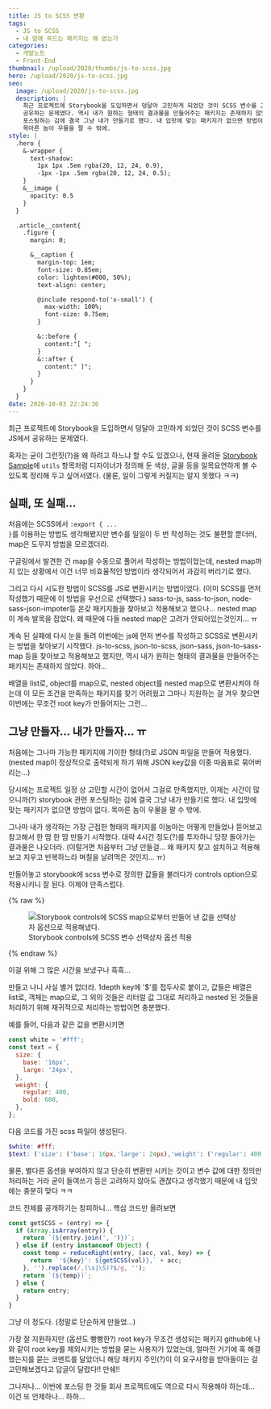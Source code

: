 ```yaml
---
title: JS to SCSS 변환
tags:
  - JS to SCSS
  - 내 맘에 쏙드는 패키지는 왜 없는가
categories:
  - 개발노트
  - Front-End
thumbnail: /upload/2020/thumbs/js-to-scss.jpg
hero: /upload/2020/js-to-scss.jpg
seo:
  image: /upload/2020/js-to-scss.jpg
  description: |
    최근 프로젝트에 Storybook을 도입하면서 덩달아 고민하게 되었던 것이 SCSS 변수를 JS에서
    공유하는 문제였다. 역시 내가 원하는 형태의 결과물을 만들어주는 패키지는 존재하지 않았다.
    포스팅하는 김에 결국 그냥 내가 만들기로 했다. 내 입맛에 맞는 패키지가 없으면 방법이 없다.
    목마른 놈이 우물을 팔 수 밖에.
style: |
  .hero {
    &-wrapper {
      text-shadow:
        1px 1px .5em rgba(20, 12, 24, 0.9),
        -1px -1px .5em rgba(20, 12, 24, 0.5);
    }
    &__image {
      opacity: 0.5
    }
  }

  .article__content{
    .figure {
      margin: 0;

      &__caption {
        margin-top: 1em;
        font-size: 0.85em;
        color: lighten(#000, 50%);
        text-align: center;

        @include respond-to('x-small') {
          max-width: 100%;
          font-size: 0.75em;
        }

        &::before {
          content:"[ ";
        }
        &::after {
          content:" ]";
        }
      }
    }
  }
date: 2020-10-03 22:24:36
---
```



최근 프로젝트에 Storybook을 도입하면서 덩달아 고민하게 되었던 것이 SCSS 변수를 JS에서
공유하는 문제였다.

혹자는 굳이 그런짓(?)을 왜 하려고 하느냐 할 수도 있겠으나, 현재 올려둔
[Storybook Sample](https://mulder21c.github.io/storybook-nuxt-example/)에
`utils` 항목처럼 디자이너가 정의해 둔 색상, 글꼴 등을 일목요연하게 볼 수 있도록 정리해
두고 싶어서였다. (물론, 일이 그렇게 커질지는 알지 못했다 ㅋㅋ)

## 실패, 또 실패...

처음에는 SCSS에서 <code class="language-scss">:export { ... }</code>를 이용하는
방법도 생각해봤지만 변수를 일일이 두 번 작성하는 것도 불편할 뿐더러, map은 도무지 방법을
모르겠더라.

구글링에서 발견한 건 map을 수동으로 풀어서 작성하는 방법이었는데, nested map까지 있는
상황에서 이건 너무 비효율적인 방법이라 생각되어서 과감히 버리기로 했다.

그리고 다시 시도한 방법이 SCSS를 JS로 변환시키는 방법이었다. (이미 SCSS를 먼저 작성했기
때문에 이 방법을 우선으로 선택했다.) sass-to-js, sass-to-json,
node-sass-json-impoter등 온갖 패키지들을 찾아보고 적용해보고 했으나... nested map이
계속 발목을 잡았다.
왜 때문에 다들 nested map은 고려가 안되어있는것인지... ㅠ

계속 된 실패에 다시 눈을 돌려 이번에는 js에 먼저 변수를 작성하고 SCSS로 변환시키는 방법을
찾아보기 시작했다. js-to-scss, json-to-scss, json-sass, json-to-sass-map 등을
찾아보고 적용해보고 했지만, 역시 내가 원하는 형태의 결과물을 만들어주는 패키지는 존재하지
않았다. 하아...

배열을 list로, object를 map으로, nested object를 nested map으로 변환시켜야 하는데
이 모든 조건을 만족하는 패키지를 찾기 어려웠고 그마나 지원하는 걸 겨우 찾으면 이번에는
무조건 root key가 만들어지는 그런...

## 그냥 만들자... 내가 만들자... ㅠ

처음에는 그나마 가능한 패키지에 기이한 형태(?)로 JSON 파일을 만들어 적용했다. (nested map이
정상적으로 출력되게 하기 위해 JSON key값을 이중 따옴표로 묶어버리는...)

당시에는 프로젝트 일정 상 고민할 시간이 없어서 그걸로 만족했지만, 이제는 시간이 많으니까(?)
storybook 관련 포스팅하는 김에 결국 그냥 내가 만들기로 했다. 내 입맛에 맞는 패키지가 없으면
방법이 없다. 목마른 놈이 우물을 팔 수 밖에.

그나마 내가 생각하는 가장 근접한 형태의 패키지를 이눔아는 어떻게 만들었나 뜯어보고 참고해서
한 땀 한 땀 만들기 시작했다. 대략 4시간 정도(?)를 투자하니 당장 돌아가는 결과물은 나오더라.
(이럴거면 처음부터 그냥 만들걸... 왜 패키지 찾고 설치하고 적용해보고 지우고 반복하느라 며칠을
날려먹은 것인지... ㅠ)

만들어놓고 storybook에 scss 변수로 정의한 값들을 불러다가 controls option으로 적용시키니
잘 된다. 이제야 만족스럽다.

{% raw %}
<figure class="figure">
  <img
    src="/upload/2020/storybook-scss-variables.jpg"
    alt="Storybook controls에 SCSS map으로부터 만들어 낸 값을 선택상자 옵션으로 적용해냈다." >
  <figcaption class="figure__caption">
    Storybook controls에 SCSS 변수 선택상자 옵션 적용
  </figcaption>
</figure>
{% endraw %}

이걸 위해 그 많은 시간을 보냈구나 흑흑...

만들고 나니 사실 별거 없더라. 1depth key에 '$'를 접두사로 붙이고, 값들은 배열은 list로,
객체는 map으로, 그 외의 것들은 리터럴 값 그대로 처리하고 nested 된 것들을 처리하기 위해
재귀적으로 처리하는 방법이면 충분했다.

예를 들어, 다음과 같은 값을 변환시키면

```javascript
const white = '#fff';
const text = {
  size: {
    base: '16px',
    large: '24px',
  },
  weight: {
    regular: 400,
    bold: 600,
  },
};
```

다음 코드를 가진 scss 파일이 생성된다.

```scss
$white: #fff;
$text: ('size': ('base': 16px,'large': 24px),'weight': ('regular': 400,'bold': 600));
```


물론, 별다른 옵션을 부여하지 않고 단순히 변환만 시키는 것이고 변수 값에 대한 정의만 처리하는
거라 굳이 들여쓰기 등은 고려하지 않아도 괜찮다고 생각했기 때문에 내 입맛에는 충분히 맞다 ㅋㅋ

코드 전체를 공개하기는 창피하니... 핵심 코드만 올려보면

```javascript
const getSCSS = (entry) => {
  if (Array.isArray(entry)) {
    return `(${entry.join(', ')})`;
  } else if (entry instanceof Object) {
    const temp = reduceRight(entry, (acc, val, key) => {
      return `'${key}': ${getSCSS(val)},` + acc;
    }, '').replace(/,(\s|\S)?$/g, '');
    return `(${temp})`;
  } else {
    return entry;
  }
}
```

그냥 이 정도다. (정말로 단순하게 만들었...)

가장 잘 지원하지만 (옵션도 빵빵한?) root key가 무조건 생성되는 패키지 github에 나와 같이
root key를 제외시키는 방법을 묻는 사용자가 있었는데, 얼마전 거기에 혹 해결했는지를 묻는
코멘트를 달았더니 해당 패키지 주인(?)이 이 요구사항을 받아들이는 걸 고민해보겠다고 답글이
달렸다!! 만쉐!!

그나저나... 이번에 포스팅 한 것들 회사 프로젝트에도 역으로 다시 적용해야 하는데... 이건 또
언제하나... 하하...